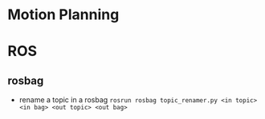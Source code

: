 # Motion Planning


# ROS
## rosbag
- rename a topic in a rosbag `rosrun rosbag topic_renamer.py <in topic> <in bag> <out topic> <out bag>`
